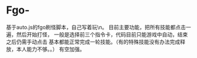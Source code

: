 # Fgo-
基于auto.js的fgo刷怪脚本，自己写着玩\n。
目前主要功能，把所有技能都点击一遍，然后开始打怪，
一般是选择前三个指令卡，代码目前只能游戏中自动，结束之后仍需手动点击
基本都能正常完成一轮技能。（有的特殊技能没有办法完成释放，本人能力不够。。）
有空加强。
